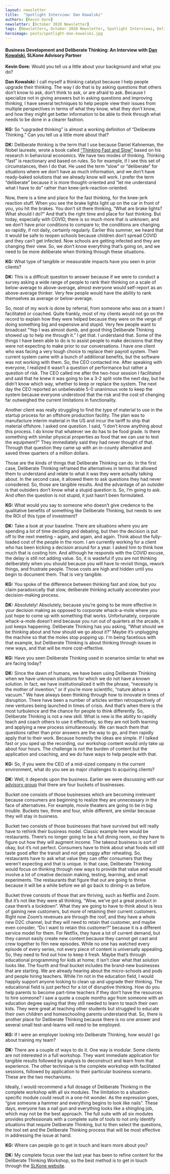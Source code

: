 ```yaml
---
layout: newsletter
title:  "Spotlight Interview: Dan Kowalski"
authors: [Kevin Gore]
newsletter: [October 2020 Newsletter]
tags: [Newsletters, October 2020 Newsletter, Spotlight Interviews, Deliberate-Thinking]
heroimage: posts/spotlight-dan-kowalski.jpg
---
```


#### Business Development and Deliberate Thinking: An Interview with <a href="https://slkone.com/advisors/Dan-Kowalski/">Dan Kowalski</a>, SLKone Advisory Partner

**Kevin Gore:** Would you tell us a little about your background and what you do?

**Dan Kowalski:** I call myself a thinking catalyst because I help people upgrade their thinking. The way I do that is by asking questions that others don’t know to ask, don’t think to ask, or are afraid to ask. Because I specialize not in giving answers but in asking questions and improving thinking, I have several techniques to help people view their issues from multiple perspectives in terms of what they know, what they don’t know, and how they might get better information to be able to think through what needs to be done in a clearer fashion.

**KG:** So “upgraded thinking” is almost a working definition of “Deliberate Thinking.” Can you tell us a little more about that?

**DK:** Deliberate thinking is the term that I use because Daniel Kahneman, the Nobel laureate, wrote a book called <a href="https://en.wikipedia.org/wiki/Thinking,_Fast_and_Slow">“Thinking Fast and Slow”</a> based on his research in behavioral economics. We have two modes of thinking. Thinking “fast” is reactionary and based on rules. So for example, if I see this set of circumstances, then I do that. He used the term “slow” or “deliberate” for situations where we don’t have as much information, and we don’t have ready-baked solutions that we already know will work. I prefer the term “deliberate” because it is more thought-oriented and “let me understand what I have to do” rather than knee-jerk-reaction-oriented.

Now, there is a time and place for the fast thinking, for the knee-jerk reaction stuff. When you see the brake lights light up on the car in front of you, you hit the brakes. You don’t sit there thinking, “What are brake lights? What should I do?” And that’s the right time and place for fast thinking. But today, especially with COVID, there is so much more that is unknown, and we don’t have prior conditions to compare to; the conditions are changing so rapidly, if not daily, certainly regularly. Earlier this summer, we heard that it would be safe to reopen schools because children don’t spread COVID and they can’t get infected. Now schools are getting infected and they are changing their view. So, we don’t know everything that’s going on, and we need to be more deliberate when thinking through these situations.

**KG:** What type of tangible or measurable impacts have you seen in prior clients?

**DK:** This is a difficult question to answer because if we were to conduct a survey asking a wide range of people to rank their thinking on a scale of below-average to above-average, almost everyone would self-report as an above-average thinker. Very few people would have the ability to rank themselves as average or below-average.

So, most of my work is done by referral, from someone who was on a team I facilitated or coached. Quite frankly, most of my clients would not go on the record to explain how they were helped because they were on the verge of doing something big and expensive and stupid. Very few people want to broadcast “Yep I was almost dumb, and good thing Deliberate Thinking showed up to help me through it.” I get that. I understand that. Some of the things I have been able to do is to assist people to make decisions that they were not expecting to make prior to our conversations. I have one client who was facing a very tough choice to replace their payroll system. Their current system came with a bunch of additional benefits, but the software was not working with them. So, the CEO contacted me. After speaking with everyone, I realized it wasn’t a question of performance but rather a question of risk. The CEO called me after the two-hour session I facilitated and said that he knew it was going to be a 3-2 split vote the next day, but he didn’t know which way, whether to keep or replace the system. The next day the CEO reported an unbelievable 5-0 unanimous vote to keep the system because everyone understood that the risk and the cost of changing far outweighed the current limitations in functionality.

Another client was really struggling to find the type of material to use in the startup process for an offshore production facility. The plan was to manufacture interim material in the US and incur the tariff to ship that material offshore. I asked one question. I said, “I don’t know anything about this process. I do know that whatever we do has to be food grade. Is there something with similar physical properties as food that we can use to test the equipment?” They immediately said they had never thought of that. Through that question they came up with an in-county alternative and saved three quarters of a million dollars.

Those are the kinds of things that Deliberate Thinking can do. In the first case, Deliberate Thinking reframed the alternatives in terms that allowed them to understand and relate to what it was they were actually talking about. In the second case, it allowed them to ask questions they had never considered.
So, those are tangible results. And the advantage of an outsider is that outsiders don’t know what a stupid question is. So, I’m going to ask. And often the question is not stupid, it just hasn’t been formulated.

**KG:** What would you say to someone who doesn’t give credence to the qualitative benefits of something like Deliberate Thinking, but needs to see the ROI of this type of investment?

**DK:** Take a look at your baseline. There are situations where you are spending a lot of time deciding and debating, but then the decision is put off to the next meeting – again, and again, and again. Think about the fully-loaded cost of the people in the room. I am currently working for a client who has been kicking a decision around for a year. I asked him to think how much that is costing him. And although he responds with the COVID excuse, the delay is still not adding value. So, it is wasteful if you are not thinking deliberately when you should because you will have to revisit things, rework things, and frustrate people. Those costs are high and hidden until you begin to document them. That is very tangible.

**KG:** You spoke of the difference between thinking fast and slow, but you claim paradoxically that slow, deliberate thinking actually accelerates your decision-making process.

**DK:** Absolutely! Absolutely, because you’re going to be more effective in your decision making as opposed to corporate whack-a-mole where you just hope to come up with something that works. Unfortunately, corporate whack-a-mole doesn’t end because you run out of quarters at the arcade, it just keeps happening. Deliberate Thinking has you asking, “What should we be thinking about and how should we go about it?” Maybe it’s unplugging the machine so that the moles stop popping up. I'm being facetious with that example, but Deliberate Thinking is about thinking through issues in new ways, and that will be more cost-effective.

**KG:** Have you seen Deliberate Thinking used in scenarios similar to what we are facing today?

**DK:** Since the dawn of humans, we have been using Deliberate Thinking when we have unknown situations for which we do not have a known solution. In fact, we have institutionalized it with the phrase, “necessity is the mother of invention,” or if you’re more scientific, “nature abhors a vacuum.” We have always been thinking through how to innovate in times of disruption. There have been a number of articles written retrospectively of new ventures being launched in times of crisis. And that’s when there is the most turbulence and the chance for people to think differently.
So, Deliberate Thinking is not a new skill. What is new is the ability to rapidly teach and coach others to use it effectively, so they are not both learning and applying a new process simultaneously. We can teach them that questions rather than prior answers are the way to go, and then rapidly apply that to their work. Because honestly the ideas are simple. If I talked fast or you sped up the recording, our workshop content would only take up about four hours. The challenge is not the burden of content but the application and coaching, and we do have ways to help people with that.

**KG:** So, if you were the CEO of a mid-sized company in the current environment, what do you see as major challenges to acquiring clients?

**DK:** Well, it depends upon the business. Earlier we were discussing with our <a href="https://slkone.com/advisory-partners/">advisory group</a> that there are four buckets of businesses.

Bucket one consists of those businesses which are becoming irrelevant because consumers are beginning to realize they are unnecessary in the face of alternatives. For example, movie theaters are going to be in big trouble.
Buckets two, three and four, while different, are similar because they will stay in business.

Bucket two consists of those businesses that have survived but will really have to rethink their business model. Classic example here would be restaurants. There’s no longer going to be a full dining room, so they have to figure out how they will augment income. The takeout business is sort of okay, but it’s not perfect. Consumers have to think about what foods will still taste good after the transit and not get soggy after reheating. So, restaurants have to ask what value they can offer consumers that they weren’t expecting and that is unique. In that case, Deliberate Thinking would focus on thinking through new ways to provide that value and would involve a lot of creative decision making, testing, learning, and small experiments. The restaurants that figure that out are going to thrive because it will be a while before we all go back to dining-in as before.

Bucket three consists of those that are thriving, such as Netflix and Zoom. But it’s not like they were all thinking, “Wow, we’ve got a great product in case there’s a lockdown”. What they are going to have to think about is less of gaining new customers, but more of retaining their current customers. Right now Zoom’s revenues are through the roof, and they have a whole new D2C channel, but they will need to retain that customer, and maybe even consider, “Do I want to retain this customer?” because it is a different service model for them. For Netflix, they have a lot of current demand, but they cannot easily create new content because they cannot get cast and crew together to film new episodes. While no one has watched every episode of every series, not every piece of content is universally appealing.
So, they need to find out how to keep it fresh. Maybe that’s through educational programming for kids at home; it isn’t clear what that solution looks like.
The fourth and final bucket includes the brand-new businesses that are starting. We are already hearing about the micro-schools and pods and people hiring teachers. While I’m not in the education field, I would happily support anyone looking to clean up and upgrade their thinking. The educational field is just perfect for a lot of disruptive thinking. How do you help parents to become part-time teachers if they don’t have the resources to hire someone? I saw a quote a couple months ago from someone with an education degree saying that they still needed to learn to teach their own kids. They were great at teaching other students but struggled to educate their own children and homeschooling parents understand that. So, there is another place for Deliberate Thinking because there is no one answer and several small test-and-learns will need to be employed.

**KG:** If I were an employer looking into Deliberate Thinking, how would I go about training my team?

**DK:** There are a couple of ways to do it. One way is modular. Some clients are not interested in a full workshop. They want immediate application for tangible results followed by analysis to deconstruct and learn from that experience. The other technique is the complete workshop with facilitated sessions, followed by application to their particular business scenario. These are the two mechanisms.

Ideally, I would recommend a full dosage of Deliberate Thinking in the complete workshop with all six modules. The limitation to a situation-specific module could result in a one-hit wonder. As the expression goes, “give someone a hammer and everything begins to look like nails”. These days, everyone has a nail gun and everything looks like a shingling job, which may not be the best approach. The full suite with all six modules provides professionals with a complete suite of tools to not only identify situations that require Deliberate Thinking, but to then select the questions, the tool set and the Deliberate Thinking process that will be most effective in addressing the issue at hand.

**KG:** Where can people go to get in touch and learn more about you?

**DK:** My complete focus over the last year has been to refine content for the Deliberate Thinking
Workshop, so the best method is to get in touch through the <a href="http://slkone.com/contact">SLKone website</a>.
